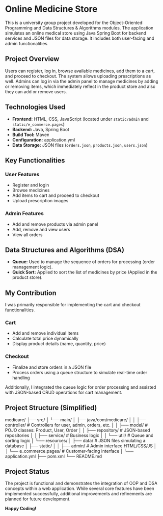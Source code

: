# Online Medicine Store

This is a university group project developed for the Object-Oriented Programming and Data Structures & Algorithms modules. The application simulates an online medical store using Java Spring Boot for backend services and JSON files for data storage. It includes both user-facing and admin functionalities.

## Project Overview

Users can register, log in, browse available medicines, add them to a cart, and proceed to checkout. The system allows uploading prescriptions as well. Admins can log in via the admin panel to manage medicines by adding or removing items, which immediately reflect in the product store and also they can add or remove users.

## Technologies Used

- **Frontend:** HTML, CSS, JavaScript (located under `static/admin` and `static/e_commerce.pages`)
- **Backend:** Java, Spring Boot
- **Build Tool:** Maven
- **Configuration:** application.yml
- **Data Storage:** JSON files (`orders.json`, `products.json`, `users.json`)

## Key Functionalities

### User Features
- Register and login
- Browse medicines
- Add items to cart and proceed to checkout
- Upload prescription images 

### Admin Features
- Add and remove products via admin panel
- Add, remove and view users
- View all orders

## Data Structures and Algorithms (DSA)

- **Queue:** Used to manage the sequence of orders for processing (order management logic).
- **Quick Sort:** Applied to sort the list of medicines by price (Applied in the product store).

## My Contribution

I was primarily responsible for implementing the cart and checkout functionalities.

### Cart
- Add and remove individual items
- Calculate total price dynamically
- Display product details (name, quantity, price)

### Checkout
- Finalize and store orders in a JSON file
- Process orders using a queue structure to simulate real-time order handling

Additionally, I integrated the queue logic for order processing and assisted with JSON-based CRUD operations for cart management.

## Project Structure (Simplified)
medicare/
├── src/
│ └── main/
│ ├── java/com/medicare/
│ │ ├── controller/ # Controllers for user, admin, orders, etc.
│ │ ├── model/ # POJO classes: Product, User, Order
│ │ ├── repository/ # JSON-based repositories
│ │ ├── service/ # Business logic
│ │ └── util/ # Queue and sorting logic
│ └── resources/
│ ├── data/ # JSON files simulating a database
│ ├── static/
│ │ ├── admin/ # Admin interface HTML/CSS/JS
│ │ └── e_commerce.pages/ # Customer-facing interface
│ └── application.yml
├── pom.xml
└── README.md

## Project Status
The project is functional and demonstrates the integration of OOP and DSA concepts within a web application. While several core features have been implemented successfully, additional improvements and refinements are planned for future development.

**Happy Coding!**